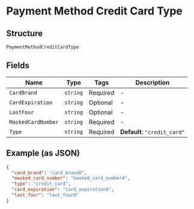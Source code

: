 
# Payment Method Credit Card Type

## Structure

`PaymentMethodCreditCardType`

## Fields

| Name | Type | Tags | Description |
|  --- | --- | --- | --- |
| `CardBrand` | `string` | Required | - |
| `CardExpiration` | `string` | Optional | - |
| `LastFour` | `string` | Optional | - |
| `MaskedCardNumber` | `string` | Required | - |
| `Type` | `string` | Required | **Default**: `"credit_card"` |

## Example (as JSON)

```json
{
  "card_brand": "card_brand0",
  "masked_card_number": "masked_card_number4",
  "type": "credit_card",
  "card_expiration": "card_expiration8",
  "last_four": "last_four0"
}
```

